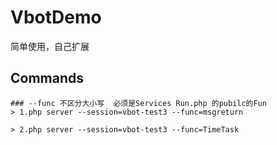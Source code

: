# VbotDemo
简单使用，自己扩展

## Commands

```
### --func 不区分大小写  必须是Services Run.php 的pubilc的Fun
> 1.php server --session=vbot-test3 --func=msgreturn

> 2.php server --session=vbot-test3 --func=TimeTask
```